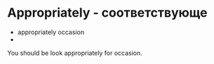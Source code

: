 # Appropriately - соответствующе

- appropriately occasion
-

You should be look appropriately for occasion.
